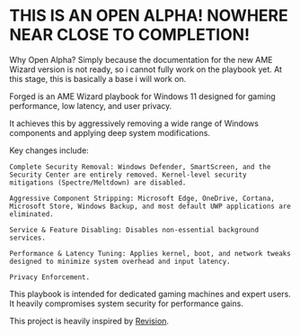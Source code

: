 # THIS IS AN OPEN ALPHA! NOWHERE NEAR CLOSE TO COMPLETION!

Why Open Alpha? Simply because the documentation for the new AME Wizard version is not ready, so i cannot fully work on the playbook yet. At this stage, this is basically a base i will work on.

Forged is an AME Wizard playbook for Windows 11 designed for gaming performance, low latency, and user privacy.

It achieves this by aggressively removing a wide range of Windows components and applying deep system modifications.

Key changes include:

    Complete Security Removal: Windows Defender, SmartScreen, and the Security Center are entirely removed. Kernel-level security mitigations (Spectre/Meltdown) are disabled.

    Aggressive Component Stripping: Microsoft Edge, OneDrive, Cortana, Microsoft Store, Windows Backup, and most default UWP applications are eliminated.

    Service & Feature Disabling: Disables non-essential background services.

    Performance & Latency Tuning: Applies kernel, boot, and network tweaks designed to minimize system overhead and input latency.

    Privacy Enforcement.

This playbook is intended for dedicated gaming machines and expert users. It heavily compromises system security for performance gains.

This project is heavily inspired by [Revision](https://github.com/meetrevision).

